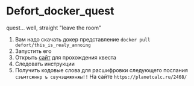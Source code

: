 # Defort_docker_quest
quest... well, straight "leave the room"

1) Вам надо скачать докер представление
`docker pull defort/this_is_realy_annoing`
2) Запустить его
3) Открыть <a href="http://127.0.0.1:8000/">сайт</a> для прохождения квеста
4) Следовать инструкции
5) Получить кодовые слова для расшифровки следующего послания
`сэъмтсжннр ъ свучэщмжянжы!!`
На сайте `https://planetcalc.ru/2468/`

